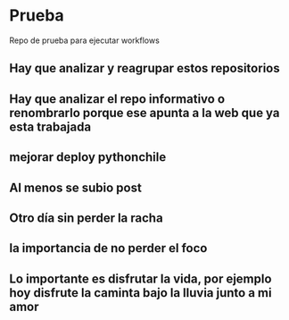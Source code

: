 # Prueba
Repo de prueba para ejecutar workflows

## Hay que analizar y reagrupar estos repositorios

## Hay que analizar el repo informativo o renombrarlo porque ese apunta a la web que ya esta trabajada

## mejorar deploy pythonchile

## Al menos se subio post

## Otro día sin perder la racha

## la importancia de no perder el foco

## Lo importante es disfrutar la vida, por ejemplo hoy disfrute la caminta bajo la lluvia junto a mi amor
